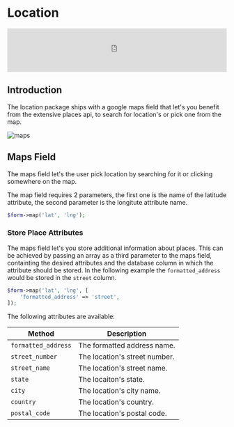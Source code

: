 # Location

<iframe src="https://github.com/sponsors/litstack/card" title="Sponsor litstack" height="100" width="100%" style="border: 0;" class="github-sponsor"></iframe>

## Introduction

The location package ships with a google maps field that let's you benefit from
the extensive places api, to search for location's or pick one from the map.

![maps](./screens/maps.gif)

## Maps Field

The maps field let's the user pick location by searching for it or clicking
somewhere on the map.

The map field requires 2 parameters, the first one is the name of the latitude
attribute, the second parameter is the longitute attribute name.

```php
$form->map('lat', 'lng');
```

### Store Place Attributes

The maps field let's you store additional information about places. This can be
achieved by passing an array as a third parameter to the maps field, containting
the desired attributes and the database column in which the attribute should be
stored. In the following example the `formatted_address` would be stored in the
`street` column.

```php
$form->map('lat', 'lng', [
	'formatted_address' => 'street',
]);
```

The following attributes are available:

| Method              | Description                   |
| ------------------- | ----------------------------- |
| `formatted_address` | The formatted address name.   |
| `street_number`     | The location's street number. |
| `street_name`       | The location's street name.   |
| `state`             | The locaiton's state.         |
| `city`              | The location's city name.     |
| `country`           | The location's country.       |
| `postal_code`       | The location's postal code.   |
